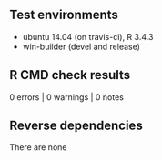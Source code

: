 ## Test environments
* ubuntu 14.04 (on travis-ci), R 3.4.3
* win-builder (devel and release)

## R CMD check results

0 errors | 0 warnings | 0 notes

## Reverse dependencies

There are none
